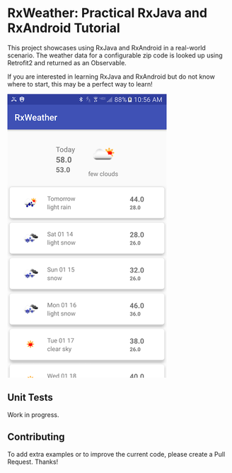 # RxWeather: Practical RxJava and RxAndroid Tutorial

This project showcases using RxJava and RxAndroid in a real-world scenario. 
The weather data for a configurable zip code is looked up using Retrofit2 and returned as an Observable. 

If you are interested in learning RxJava and RxAndroid but do not know where to start, this may be a perfect 
way to learn! 

![Screenshot](screenshot.png?raw=true "App Screenshot")

## Unit Tests

Work in progress.

## Contributing

To add extra examples or to improve the current code, please create a Pull Request. Thanks!